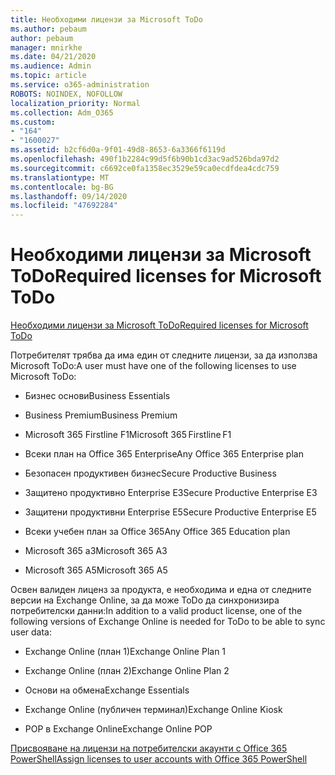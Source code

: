 ```yaml
---
title: Необходими лицензи за Microsoft ToDo
ms.author: pebaum
author: pebaum
manager: mnirkhe
ms.date: 04/21/2020
ms.audience: Admin
ms.topic: article
ms.service: o365-administration
ROBOTS: NOINDEX, NOFOLLOW
localization_priority: Normal
ms.collection: Adm_O365
ms.custom:
- "164"
- "1600027"
ms.assetid: b2cf6d0a-9f01-49d8-8653-6a3366f6119d
ms.openlocfilehash: 490f1b2284c99d5f6b90b1cd3ac9ad526bda97d2
ms.sourcegitcommit: c6692ce0fa1358ec3529e59ca0ecdfdea4cdc759
ms.translationtype: MT
ms.contentlocale: bg-BG
ms.lasthandoff: 09/14/2020
ms.locfileid: "47692284"
---
```

# <a name="required-licenses-for-microsoft-todo"></a><span data-ttu-id="c88bf-102">Необходими лицензи за Microsoft ToDo</span><span class="sxs-lookup"><span data-stu-id="c88bf-102">Required licenses for Microsoft ToDo</span></span>

[<span data-ttu-id="c88bf-103">Необходими лицензи за Microsoft ToDo</span><span class="sxs-lookup"><span data-stu-id="c88bf-103">Required licenses for Microsoft ToDo</span></span>](https://support.office.com/article/381e9d1b-c500-49b5-973e-890fd86528d7.aspx)
  
<span data-ttu-id="c88bf-104">Потребителят трябва да има един от следните лицензи, за да използва Microsoft ToDo:</span><span class="sxs-lookup"><span data-stu-id="c88bf-104">A user must have one of the following licenses to use Microsoft ToDo:</span></span>
  
- <span data-ttu-id="c88bf-105">Бизнес основи</span><span class="sxs-lookup"><span data-stu-id="c88bf-105">Business Essentials</span></span>

- <span data-ttu-id="c88bf-106">Business Premium</span><span class="sxs-lookup"><span data-stu-id="c88bf-106">Business Premium</span></span>

- <span data-ttu-id="c88bf-107">Microsoft 365 Firstline F1</span><span class="sxs-lookup"><span data-stu-id="c88bf-107">Microsoft 365 Firstline F1</span></span>

- <span data-ttu-id="c88bf-108">Всеки план на Office 365 Enterprise</span><span class="sxs-lookup"><span data-stu-id="c88bf-108">Any Office 365 Enterprise plan</span></span>

- <span data-ttu-id="c88bf-109">Безопасен продуктивен бизнес</span><span class="sxs-lookup"><span data-stu-id="c88bf-109">Secure Productive Business</span></span>

- <span data-ttu-id="c88bf-110">Защитено продуктивно Enterprise E3</span><span class="sxs-lookup"><span data-stu-id="c88bf-110">Secure Productive Enterprise E3</span></span>

- <span data-ttu-id="c88bf-111">Защитени продуктивни Enterprise E5</span><span class="sxs-lookup"><span data-stu-id="c88bf-111">Secure Productive Enterprise E5</span></span>

- <span data-ttu-id="c88bf-112">Всеки учебен план за Office 365</span><span class="sxs-lookup"><span data-stu-id="c88bf-112">Any Office 365 Education plan</span></span>

- <span data-ttu-id="c88bf-113">Microsoft 365 a3</span><span class="sxs-lookup"><span data-stu-id="c88bf-113">Microsoft 365 A3</span></span>

- <span data-ttu-id="c88bf-114">Microsoft 365 A5</span><span class="sxs-lookup"><span data-stu-id="c88bf-114">Microsoft 365 A5</span></span>

<span data-ttu-id="c88bf-115">Освен валиден лиценз за продукта, е необходима и една от следните версии на Exchange Online, за да може ToDo да синхронизира потребителски данни:</span><span class="sxs-lookup"><span data-stu-id="c88bf-115">In addition to a valid product license, one of the following versions of Exchange Online is needed for ToDo to be able to sync user data:</span></span>
  
- <span data-ttu-id="c88bf-116">Exchange Online (план 1)</span><span class="sxs-lookup"><span data-stu-id="c88bf-116">Exchange Online Plan 1</span></span>

- <span data-ttu-id="c88bf-117">Exchange Online (план 2)</span><span class="sxs-lookup"><span data-stu-id="c88bf-117">Exchange Online Plan 2</span></span>

- <span data-ttu-id="c88bf-118">Основи на обмена</span><span class="sxs-lookup"><span data-stu-id="c88bf-118">Exchange Essentials</span></span>

- <span data-ttu-id="c88bf-119">Exchange Online (публичен терминал)</span><span class="sxs-lookup"><span data-stu-id="c88bf-119">Exchange Online Kiosk</span></span>

- <span data-ttu-id="c88bf-120">POP в Exchange Online</span><span class="sxs-lookup"><span data-stu-id="c88bf-120">Exchange Online POP</span></span>

[<span data-ttu-id="c88bf-121">Присвояване на лицензи на потребителски акаунти с Office 365 PowerShell</span><span class="sxs-lookup"><span data-stu-id="c88bf-121">Assign licenses to user accounts with Office 365 PowerShell</span></span>](https://docs.microsoft.com/office365/enterprise/powershell/assign-licenses-to-user-accounts-with-office-365-powershell )
  
